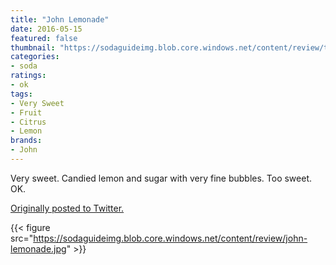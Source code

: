 ```yaml
---
title: "John Lemonade"
date: 2016-05-15
featured: false
thumbnail: "https://sodaguideimg.blob.core.windows.net/content/review/thumbs/john-lemonade.jpg"
categories:
- soda
ratings:
- ok
tags:
- Very Sweet
- Fruit
- Citrus
- Lemon
brands:
- John
---
```


Very sweet. Candied lemon and sugar with very fine bubbles. Too sweet. OK.

[Originally posted to Twitter.](https://twitter.com/Cavorter/status/731919650095804418)

{{< figure src="https://sodaguideimg.blob.core.windows.net/content/review/john-lemonade.jpg" >}}

